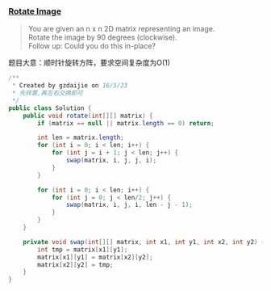 ### [Rotate Image](https://leetcode.com/problems/rotate-image/)

> You are given an n x n 2D matrix representing an image. <br/>
> Rotate the image by 90 degrees (clockwise).  <br/>
> Follow up: Could you do this in-place?

题目大意：顺时针旋转方阵，要求空间复杂度为O(1)

```java
/**
 * Created by gzdaijie on 16/5/23
 * 先转置,再左右交换即可
 */
public class Solution {
    public void rotate(int[][] matrix) {
        if (matrix == null || matrix.length == 0) return;

        int len = matrix.length;
        for (int i = 0; i < len; i++) {
            for (int j = i + 1; j < len; j++) {
                swap(matrix, i, j, j, i);
            }
        }

        for (int i = 0; i < len; i++) {
            for (int j = 0; j < len/2; j++) {
                swap(matrix, i, j, i, len - j - 1);
            }
        }
    }

    private void swap(int[][] matrix, int x1, int y1, int x2, int y2) {
        int tmp = matrix[x1][y1];
        matrix[x1][y1] = matrix[x2][y2];
        matrix[x2][y2] = tmp;
    }
}
```